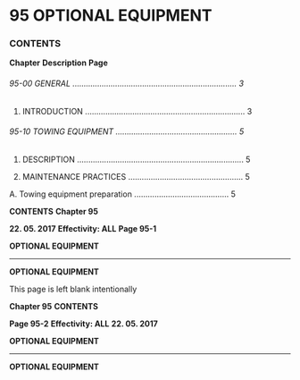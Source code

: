 # 95 OPTIONAL EQUIPMENT

### CONTENTS

**Chapter** **Description** **Page**

###### 95-00 GENERAL ......................................................................... 3

1. INTRODUCTION ....................................................................... 3

###### 95-10 TOWING EQUIPMENT ...................................................... 5

1. DESCRIPTION .......................................................................... 5

2. MAINTENANCE PRACTICES ................................................... 5

A. Towing equipment preparation .......................................... 5

**CONTENTS** **Chapter 95**

**22. 05. 2017** **Effectivity: ALL** **Page 95-1**


**OPTIONAL EQUIPMENT**


-----

**OPTIONAL EQUIPMENT**

This page is left blank intentionally

**Chapter 95** **CONTENTS**

**Page 95-2** **Effectivity: ALL** **22. 05. 2017**


**OPTIONAL EQUIPMENT**


-----

**OPTIONAL EQUIPMENT**

